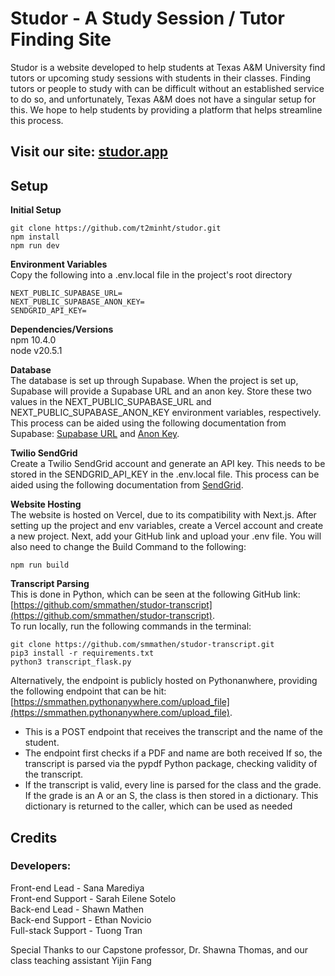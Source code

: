 # Studor - A Study Session / Tutor Finding Site

Studor is a website developed to help students at Texas A&M University find tutors or upcoming study sessions with students in their classes. Finding tutors or people to study with can be difficult without an established service to do so, and unfortunately, Texas A&M does not have a singular setup for this. We hope to help students by providing a platform that helps streamline this process.

## Visit our site: [studor.app](https://www.studor.app)

## Setup

**Initial Setup**

```
git clone https://github.com/t2minht/studor.git  
npm install   
npm run dev
```

**Environment Variables**  
Copy the following into a .env.local file in the project's root directory

```
NEXT_PUBLIC_SUPABASE_URL=
NEXT_PUBLIC_SUPABASE_ANON_KEY=
SENDGRID_API_KEY=
```

**Dependencies/Versions**  
npm 10.4.0  
node v20.5.1

**Database**  
The database is set up through Supabase. When the project is set up, Supabase will provide a Supabase URL and an anon key. Store these two values in the NEXT_PUBLIC_SUPABASE_URL and  NEXT_PUBLIC_SUPABASE_ANON_KEY environment variables, respectively. This process can be aided using the following documentation from Supabase: [Supabase URL](https://supabase.com/docs/guides/api) and [Anon Key](https://supabase.com/docs/guides/api/api-keys).

**Twilio SendGrid**  
Create a Twilio SendGrid account and generate an API key. This needs to be stored in the SENDGRID_API_KEY in the .env.local file. This process can be aided using the following documentation from [SendGrid](https://docs.sendgrid.com/ui/account-and-settings/api-keys).

**Website Hosting**  
The website is hosted on Vercel, due to its compatibility with Next.js. After setting up the project and env variables, create a Vercel account and create a new project. Next, add your GitHub link and upload your .env file. You will also need to change the Build Command to the following:

```
npm run build
```

**Transcript Parsing**  
This is done in Python, which can be seen at the following GitHub link: [https://github.com/smmathen/studor-transcript](https://github.com/smmathen/studor-transcript).  
  To run locally, run the following commands in the terminal:

```
git clone https://github.com/smmathen/studor-transcript.git
pip3 install -r requirements.txt
python3 transcript_flask.py
```

Alternatively, the endpoint is publicly hosted on Pythonanwhere, providing the following endpoint that can be hit:
[https://smmathen.pythonanywhere.com/upload_file](https://smmathen.pythonanywhere.com/upload_file).  
- This is a POST endpoint that receives the transcript and the name of the student.
- The endpoint first checks if a PDF and name are both received
If so, the transcript is parsed via the pypdf Python package, checking validity of the transcript.
- If the transcript is valid, every line is parsed for the class and the grade. If the grade is an A or an S, the class is then stored in a dictionary.
This dictionary is returned to the caller, which can be used as needed

## Credits

### Developers:  
Front-end Lead - Sana Marediya  
Front-end Support - Sarah Eilene Sotelo  
Back-end Lead - Shawn Mathen  
Back-end Support  - Ethan Novicio  
Full-stack Support - Tuong Tran

Special Thanks to our Capstone professor, Dr. Shawna Thomas, and our class teaching assistant Yijin Fang

